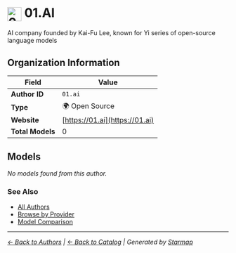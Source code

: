 # <img src="https://raw.githubusercontent.com/agentstation/starmap/master/internal/embedded/logos/01.ai.svg" alt="01.AI" width="32" height="32" style="vertical-align: middle;"> 01.AI
  
  
  
AI company founded by Kai-Fu Lee, known for Yi series of open-source language models
  
  
## Organization Information
  
| Field | Value |
|---------|---------|
| **Author ID** | `01.ai` |
| **Type** | 🌍 Open Source |
| **Website** | [https://01.ai](https://01.ai) |
| **Total Models** | 0 |

  
## Models
  
*No models found from this author.*
  
### See Also
  
- [All Authors](../)
- [Browse by Provider](../../providers/)
- [Model Comparison](../../models/)
  
---
*_[← Back to Authors](../) | [← Back to Catalog](../../) | Generated by [Starmap](https://github.com/agentstation/starmap)_*